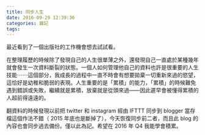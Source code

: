 ```yaml
---
title: 同步人生
date: 2016-09-29 12:39:36
categories: 雜記
tags:
---
```


最近看到了一個出版社的工作機會想去試試看。

在整理履歷的時候除了發現自己的人生很單薄之外，還發現自己一直處於某種幾年就會發生一次資料斷裂的狀態。一個人如何管理他自己的資料也許是很重要的人生技能⋯⋯這個部分，我成長的過程中一直不時會有想要拋棄一切重新來過的慾望，這恰好是幼稚和脆弱的表現。人生重要的是「累積」的能力，「累積」的時候難免遇到錯誤或失敗，繼續就是累積，放棄就是從頭來過——因此遲早會被懂得累積的人超前得遠遠的。

翻資料的時候發現以前把 twitter 和 instagram 經由 IFTTT 同步到 blogger 當存檔這個作法不錯（ 2015 年底也是斷掉了），今天恢復同步前二者，而且此 blog 的內容也會同步過去備份。僅以此為記。希望在 2016 年 Q4 我能學會積累。
